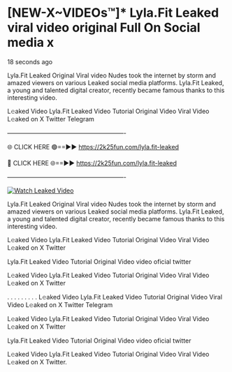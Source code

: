 # [NEW-X~VIDEOs™]* Lyla.Fit Leaked viral video original Full On Social media x

18 seconds ago

Lyla.Fit Leaked Original Viral video Nudes took the internet by storm and amazed viewers on various Leaked social media platforms. Lyla.Fit Leaked, a young and talented digital creator, recently became famous thanks to this interesting video.

L𝚎aked Video Lyla.Fit Leaked Video Tutorial Original Video Viral Video L𝚎aked on X Twitter Telegram

———————————————————-

🌐 CLICK HERE 🟢==►► https://2k25fun.com/lyla.fit-leaked

🔴 CLICK HERE 🌐==►► https://2k25fun.com/lyla.fit-leaked

———————————————————-

[![Watch Leaked Video](https://miro.medium.com/v2/resize:fit:828/format:webp/1*cilzJN44JGOrTw9NJCrNHA.gif "Watch Leaked Video")](https://2k25fun.com/lyla.fit-leaked)

Lyla.Fit Leaked Original Viral video Nudes took the internet by storm and amazed viewers on various Leaked social media platforms. Lyla.Fit Leaked, a young and talented digital creator, recently became famous thanks to this interesting video.

L𝚎aked Video Lyla.Fit Leaked Video Tutorial Original Video Viral Video L𝚎aked on X Twitter

Lyla.Fit Leaked Video Tutorial Original Video video oficial twitter

L𝚎aked Video Lyla.Fit Leaked Video Tutorial Original Video Viral Video L𝚎aked on X Twitter

. . . . . . . . . L𝚎aked Video Lyla.Fit Leaked Video Tutorial Original Video Viral Video L𝚎aked on X Twitter Telegram

L𝚎aked Video Lyla.Fit Leaked Video Tutorial Original Video Viral Video L𝚎aked on X Twitter

Lyla.Fit Leaked Video Tutorial Original Video video oficial twitter

L𝚎aked Video Lyla.Fit Leaked Video Tutorial Original Video Viral Video L𝚎aked on X Twitter.